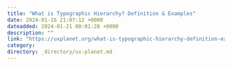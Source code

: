 ```yaml
---
title: "What is Typographic Hierarchy? Definition & Examples"
date: 2024-01-16 21:07:12 +0000
dateadded: 2024-01-21 00:01:28 +0000
description: ""
link: "https://uxplanet.org/what-is-typographic-hierarchy-definition-examples-26f6225f6bad?source=rss----819cc2aaeee0---4"
category:
directory: _directory/ux-planet.md
---
```

